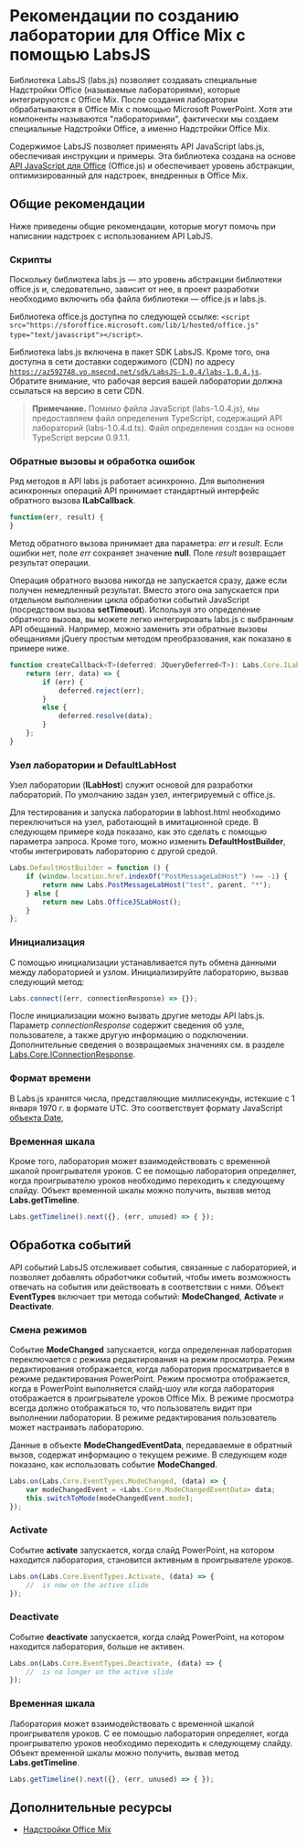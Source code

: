 
# <a name="guidelines-for-creating-labs-for-mix-using-labsjs"></a>Рекомендации по созданию лаборатории для Office Mix с помощью LabsJS



Библиотека LabsJS (labs.js) позволяет создавать специальные Надстройки Office (называемые лабораториями), которые интегрируются с Office Mix. После создания лаборатории обрабатываются в Office Mix с помощью Microsoft PowerPoint. Хотя эти компоненты называются "лабораториями", фактически мы создаем специальные Надстройки Office, а именно Надстройки Office Mix.

Содержимое LabsJS позволяет применять API JavaScript labs.js, обеспечивая инструкции и примеры. Эта библиотека создана на основе [API JavaScript для Office](http://dev.office.com/reference/add-ins/javascript-api-for-office) (Office.js) и обеспечивает уровень абстракции, оптимизированный для надстроек, внедренных в Office Mix.


## <a name="general-guidelines"></a>Общие рекомендации


Ниже приведены общие рекомендации, которые могут помочь при написании надстроек с использованием API LabJS.


### <a name="scripts"></a>Скрипты

Поскольку библиотека labs.js — это уровень абстракции библиотеки office.js и, следовательно, зависит от нее, в проект разработки необходимо включить оба файла библиотеки — office.js и labs.js. 

Библиотека office.js доступна по следующей ссылке: `<script src="https://sforoffice.microsoft.com/lib/1/hosted/office.js" type="text/javascript"></script>`.

Библиотека labs.js включена в пакет SDK LabsJS. Кроме того, она доступна в сети доставки содержимого (CDN) по адресу <code>https://az592748.vo.msecnd.net/sdk/LabsJS-1.0.4/labs-1.0.4.js</code>. Обратите внимание, что рабочая версия вашей лаборатории должна ссылаться на версию в сети CDN.


 >**Примечание.** Помимо файла JavaScript (labs-1.0.4.js), мы предоставляем файл определения TypeScript, содержащий API лабораторий (labs-1.0.4.d.ts). Файл определения создан на основе TypeScript версии 0.9.1.1.


### <a name="callbacks-and-error-handling"></a>Обратные вызовы и обработка ошибок

Ряд методов в API labs.js работает асинхронно. Для выполнения асинхронных операций API принимает стандартный интерфейс обратного вызова  **ILabCallback**. 


```js
function(err, result) {
}
```

Метод обратного вызова принимает два параметра:  _err_ и _result_. Если ошибки нет, поле  _err_ сохраняет значение **null**. Поле  _result_ возвращает результат операции.

Операция обратного вызова никогда не запускается сразу, даже если получен немедленный результат. Вместо этого она запускается при отдельном выполнении цикла обработки событий JavaScript (посредством вызова  **setTimeout**). Используя это определение обратного вызова, вы можете легко интегрировать labs.js с выбранным API обещаний. Например, можно заменить эти обратные вызовы обещаниями jQuery простым методом преобразования, как показано в примере ниже.




```js
function createCallback<T>(deferred: JQueryDeferred<T>): Labs.Core.ILabCallback<T> {
    return (err, data) => {
        if (err) {
            deferred.reject(err);
        }
        else {
            deferred.resolve(data);
        }
    };
}
```


### <a name="lab-host-and-defaultlabhost"></a>Узел лаборатории и DefaultLabHost

Узел лаборатории (**ILabHost**) служит основой для разработки лабораторий. По умолчанию задан узел, интегрируемый с office.js.

Для тестирования и запуска лаборатории в labhost.html необходимо переключиться на узел, работающий в имитационной среде. В следующем примере кода показано, как это сделать с помощью параметра запроса. Кроме того, можно изменить  **DefaultHostBuilder**, чтобы интегрировать лабораторию с другой средой.




```js
Labs.DefaultHostBuilder = function () {
    if (window.location.href.indexOf("PostMessageLabHost") !== -1) {
        return new Labs.PostMessageLabHost("test", parent, "*");
    } else {
        return new Labs.OfficeJSLabHost();
    }
};
```


### <a name="initialization"></a>Инициализация

С помощью инициализации устанавливается путь обмена данными между лабораторией и узлом. Инициализируйте лабораторию, вызвав следующий метод:


```js
Labs.connect((err, connectionResponse) => {});
```

После инициализации можно вызвать другие методы API labs.js. Параметр  _connectionResponse_ содержит сведения об узле, пользователе, а также другую информацию о подключении. Дополнительные сведения о возвращаемых значениях см. в разделе [Labs.Core.IConnectionResponse](http://dev.office.com/reference/add-ins/office-mix/labs.core.iconnectionresponse).


### <a name="time-format"></a>Формат времени

В Labs.js хранятся числа, представляющие миллисекунды, истекшие с 1 января 1970 г. в формате UTC. Это соответствует формату JavaScript [объекта Date](http://msdn.microsoft.com/ru-ru/library/ie/cd9w2te4%28v=vs.94%29.aspx),


### <a name="timeline"></a>Временная шкала

Кроме того, лаборатория может взаимодействовать с временной шкалой проигрывателя уроков. С ее помощью лаборатория определяет, когда проигрывателю уроков необходимо переходить к следующему слайду. Объект временной шкалы можно получить, вызвав метод  **Labs.getTimeline**.


```js
Labs.getTimeline().next({}, (err, unused) => { });
```


## <a name="handling-events"></a>Обработка событий


API событий LabsJS отслеживает события, связанные с лабораторией, и позволяет добавлять обработчики событий, чтобы иметь возможность отвечать на события или действовать в соответствии с ними. Объект  **EventTypes** включает три метода событий: **ModeChanged**,  **Activate** и **Deactivate**. 


### <a name="mode-change"></a>Смена режимов

Событие  **ModeChanged** запускается, когда определенная лаборатория переключается с режима редактирования на режим просмотра. Режим редактирования отображается, когда лаборатория просматривается в режиме редактирования PowerPoint. Режим просмотра отображается, когда в PowerPoint выполняется слайд-шоу или когда лаборатория отображается в проигрывателе уроков Office Mix. В режиме просмотра всегда должно отображаться то, что пользователь видит при выполнении лаборатории. В режиме редактирования пользователь может настраивать лабораторию.

Данные в объекте  **ModeChangedEventData**, передаваемые в обратный вызов, содержат информацию о текущем режиме. В следующем коде показано, как использовать событие  **ModeChanged**.




```js
Labs.on(Labs.Core.EventTypes.ModeChanged, (data) => {
    var modeChangedEvent = <Labs.Core.ModeChangedEventData> data;
    this.switchToMode(modeChangedEvent.mode);
});
```


### <a name="activate"></a>Activate

Событие  **activate** запускается, когда слайд PowerPoint, на котором находится лаборатория, становится активным в проигрывателе уроков.


```js
Labs.on(Labs.Core.EventTypes.Activate, (data) => {
    //  is now on the active slide
});
```


### <a name="deactivate"></a>Deactivate

Событие  **deactivate** запускается, когда слайд PowerPoint, на котором находится лаборатория, больше не активен.


```js
Labs.on(Labs.Core.EventTypes.Deactivate, (data) => {                
    //  is no longer on the active slide
});
```


### <a name="timeline"></a>Временная шкала

Лаборатория может взаимодействовать с временной шкалой проигрывателя уроков. С ее помощью лаборатория определяет, когда проигрывателю уроков необходимо переходить к следующему слайду. Объект временной шкалы можно получить, вызвав метод  **Labs.getTimeline**.


```js
Labs.getTimeline().next({}, (err, unused) => { });
```


## <a name="additional-resources"></a>Дополнительные ресурсы



- [Надстройки Office Mix](../../powerpoint/office-mix/office-mix-add-ins.md)
    
